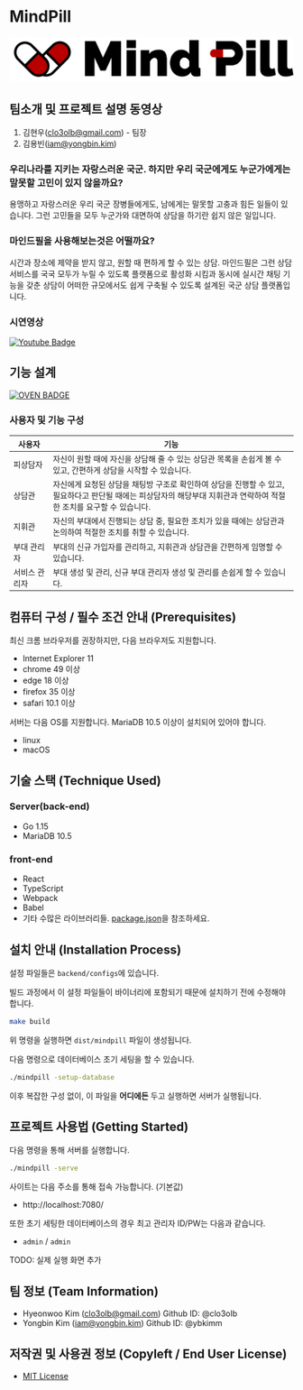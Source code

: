 # MindPill

![MindPill Logo](./MindPill-Logo.png)

## 팀소개 및 프로젝트 설명 동영상

1. 김현우(clo3olb@gmail.com) - 팀장
2. 김용빈(iam@yongbin.kim)

### 우리나라를 지키는 자랑스러운 국군. 하지만 우리 국군에게도 누군가에게는 말못할 고민이 있지 않을까요?
용맹하고 자랑스러운 우리 국군 장병들에게도, 남에게는 말못할 고충과 힘든 일들이 있습니다. 그런 고민들을 모두 누군가와 대면하여 상담을 하기란 쉽지 않은 일입니다. 

### 마인드필을 사용해보는것은 어떨까요?
시간과 장소에 제약을 받지 않고, 원할 때 편하게 할 수 있는 상담. 
마인드필은 그런 상담 서비스를 국국 모두가 누릴 수 있도록 플랫폼으로 활성화 시킴과 동시에 실시간 채팅 기능을 갖춘 상담이 어떠한 규모에서도 쉽게 구축될 수 있도록 설계된 국군 상담 플랫폼입니다.

### 시연영상
<!-- 임시로 넣어놓은 링크입니다. 추후 영상을 촬영하여 링크를 변경해야 합니다. -->
[![Youtube Badge](https://img.shields.io/badge/Youtube-ff3333?style=for-the-badge&&logo=Youtube&link=https://youtu.be/ANlnm6GSKBA?t)](https://youtu.be/ANlnm6GSKBA?t=0s)

## 기능 설계
<!-- 임시로 넣어놓은 Oven Badge 입니다. 추후 정상적인 링크로 변경해야 합니다. -->
[![OVEN BADGE](https://img.shields.io/badge/Oven-eeeeee?style=for-the-badge&&logo=oven&link=https://ovenapp.io/view/AHcBoMRVeyWNMQCxalwQzFjiFoj1sWRS/)](https://ovenapp.io/view/AHcBoMRVeyWNMQCxalwQzFjiFoj1sWRS/)

### 사용자 및 기능 구성
| 사용자 | 기능 |
|-------|------|
|피상담자|자신이 원할 때에 자신을 상담해 줄 수 있는 상담관 목록을 손쉽게 볼 수 있고, 간편하게 상담을 시작할 수 있습니다.|
|상담관|자신에게 요청된 상담을 채팅방 구조로 확인하여 상담을 진행할 수 있고,  <br> 필요하다고 판단될 때에는 피상담자의 해당부대 지휘관과 연락하여 적절한 조치를 요구할 수 있습니다.|
|지휘관|자신의 부대에서 진행되는 상담 중, 필요한 조치가 있을 때에는 상담관과 논의하여 적절한 조치를 취할 수 있습니다.|
|부대 관리자|부대의 신규 가입자를 관리하고, 지휘관과 상담관을 간편하게 임명할 수 있습니다.|
|서비스 관리자|부대 생성 및 관리, 신규 부대 관리자 생성 및 관리를 손쉽게 할 수 있습니다.|


## 컴퓨터 구성 / 필수 조건 안내 (Prerequisites)

최신 크롬 브라우저를 권장하지만, 다음 브라우저도 지원합니다.

<!-- TODO: 임시로 작성하였고, 추후 다시 작성해야 함! -->

- Internet Explorer 11
- chrome 49 이상
- edge 18 이상
- firefox 35 이상
- safari 10.1 이상

서버는 다음 OS를 지원합니다. MariaDB 10.5 이상이 설치되어 있어야 합니다.

- linux
- macOS

## 기술 스택 (Technique Used)

<!-- TODO: 보기 좋은 이미지 만들기 -->

### Server(back-end)

- Go 1.15
- MariaDB 10.5

### front-end

- React
- TypeScript
- Webpack
- Babel
- 기타 수많은 라이브러리들. [package.json](./package.json)을 참조하세요.

## 설치 안내 (Installation Process)

설정 파일들은 `backend/configs`에 있습니다.

빌드 과정에서 이 설정 파일들이 바이너리에 포함되기 때문에 설치하기 전에 수정해야 합니다.

```bash
make build
```

위 명령을 실행하면 `dist/mindpill` 파일이 생성됩니다.

다음 명령으로 데이터베이스 초기 세팅을 할 수 있습니다.

```bash
./mindpill -setup-database
```

이후 복잡한 구성 없이, 이 파일을 **어디에든** 두고 실행하면 서버가 실행됩니다.

## 프로젝트 사용법 (Getting Started)

다음 명령을 통해 서버를 실행합니다.

```bash
./mindpill -serve
```

사이트는 다음 주소를 통해 접속 가능합니다. (기본값)

- http://localhost:7080/

또한 초기 세팅한 데이터베이스의 경우 최고 관리자 ID/PW는 다음과 같습니다.

- `admin` / `admin`

TODO: 실제 실행 화면 추가

## 팀 정보 (Team Information)

- Hyeonwoo Kim (clo3olb@gmail.com) Github ID: @clo3olb
- Yongbin Kim (iam@yongbin.kim) Github ID: @ybkimm

## 저작권 및 사용권 정보 (Copyleft / End User License)

- [MIT License](./LICENSE)
